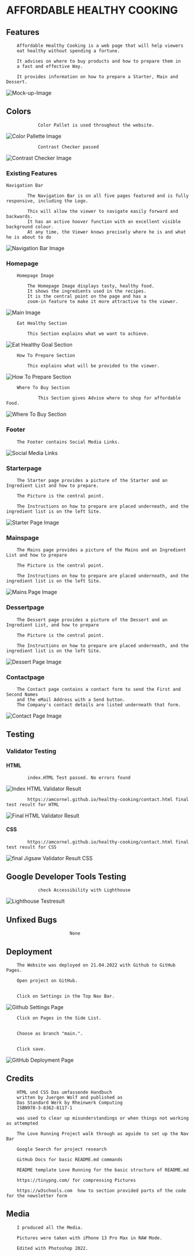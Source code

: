 # AFFORDABLE HEALTHY COOKING

## Features


        Affordable Healthy Cooking is a web page that will help viewers
        eat healthy without spending a fortune. 
 
        It advises on where to buy products and how to prepare them in 
        a fast and effective Way. 
 
        It provides information on how to prepare a Starter, Main and Dessert.



 ![Mock-up-Image](assets/img/mock-up-image.webp)

 ## Colors

                Color Pallet is used throughout the website.


![Color Pallette Image](assets/img/color-palette-image.webp)


                Contrast Checker passed


![Contrast Checker Image](assets/img/contrast-checker-image.webp)
               
        

### Existing Features



    Navigation Bar

            The Navigation Bar is on all five pages featured and is fully responsive, including the Logo.

            This will allow the viewer to navigate easily forward and backwards. 
            It has an active hoover function with an excellent visible background colour. 
            At any time, the Viewer knows precisely where he is and what he is about to do



![Navigation Bar Image](assets/img/Nav-bar-image.webp)


### Homepage



        Homepage Image

            The Homepage Image displays tasty, healthy food. 
            It shows the ingredients used in the recipes. 
            It is the central point on the page and has a 
            zoom-in feature to make it more attractive to the viewer.

![Main Image](assets/img/hero-image2.webp)


        Eat Healthy Section

            This Section explains what we want to achieve. 

![Eat Healthy Goal Section](assets/img/eat-healthy.webp)


        How To Prepare Section

            This explains what will be provided to the viewer.

![How To Prepare Section](assets/img/how-to-prepare.webp)

        Where To Buy Section

                This Section gives Advise where to shop for affordable Food.

![Where To Buy Section](assets/img/where-to-buy.webp)




### Footer

        The Footer contains Social Media Links. 

![Social Media Links](assets/img/footer.webp)



            
### Starterpage

        The Starter page provides a picture of the Starter and an Ingredient List and how to prepare.

        The Picture is the central point.

        The Instructions on how to prepare are placed underneath, and the ingredient list is on the left Site.

![Starter Page Image](assets/img/starter-page-image.webp)



### Mainspage

        The Mains page provides a picture of the Mains and an Ingredient List and how to prepare

        The Picture is the central point.

        The Instructions on how to prepare are placed underneath, and the ingredient list is on the left Site.

![Mains Page Image](assets/img/mains-page-image.webp)



### Dessertpage

        The Dessert page provides a picture of the Dessert and an Ingredient List, and how to prepare

        The Picture is the central point.

        The Instructions on how to prepare are placed underneath, and the ingredient list is on the left Site.

![Dessert Page Image](assets/img/dessert-page-image.webp)

### Contactpage

        The Contact page contains a contact form to send the First and Second Names 
        and the eMail Address with a Send button.
        The Company's contact details are listed underneath that form.

![Contact Page Image](assets/img/contact-page-image3.webp)

## Testing

### Validator Testing

#### HTML

            index.HTML Test passed. No errors found


![Index HTML Validator Result](assets/img/index.html-test-result.webp)


            https://amcornel.github.io/healthy-cooking/contact.html final test result for HTML



![Final HTML Validator Result](assets/img/final-html-validator-result.webp)

#### CSS


            https://amcornel.github.io/healthy-cooking/contact.html final test result for CSS



![final Jigsaw Validator Result CSS](assets/img/jigsaw-validator-final-result.webp)

## Google Developer Tools Testing


                check Accessibility with Lighthouse


![Lighthouse Testresult](assets/img/lighthouse-result.webp)

## Unfixed Bugs


                            None

## Deployment

        The Website was deployed on 21.04.2022 with Github to GitHub Pages.

        Open project on GitHub.


        Click on Settings in the Top Nav Bar.




![Github Settings Page](assets/img/git-hub-settings-image.webp)







        Click on Pages in the Side List.


        Choose as branch "main.".


        Click save.




![GitHub Deployment Page](assets/img/deployment-page-image.webp)





## Credits


        HTML und CSS Das umfassende Handbuch 
        written by Juergen Wolf and published as
        Das Standard Werk by Rheinwerk Computing
        ISBN978-3-8362-8117-1

        was used to clear up misunderstandings or when things not working as attempted

        The Love Running Project walk through as aguide to set up the Nav Bar

        Google Search for project research

        GitHub Docs for basic README.md commands

        README template Love Running for the basic structure of README.md

        https://tinypng.com/ for compressing Pictures

        https://w3schools.com  how to section provided parts of the code for the newsletter form


## Media



        I produced all the Media.

        Pictures were taken with iPhone 13 Pro Max in RAW Mode.

        Edited with Photoshop 2022.





